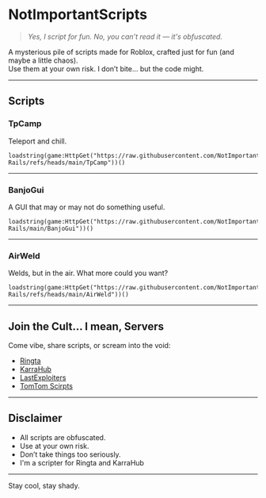 # NotImportantScripts

> *Yes, I script for fun. No, you can’t read it — it's obfuscated.*  

A mysterious pile of scripts made for Roblox, crafted just for fun (and maybe a little chaos).  
Use them at your own risk. I don’t bite... but the code might.

---

## Scripts

### TpCamp  
Teleport and chill.  
```
loadstring(game:HttpGet("https://raw.githubusercontent.com/NotImportantScripts/Dead-Rails/refs/heads/main/TpCamp"))()
```

---

### BanjoGui  
A GUI that may or may not do something useful.  
```
loadstring(game:HttpGet("https://raw.githubusercontent.com/NotImportantScripts/Dead-Rails/main/BanjoGui"))()
```

---

### AirWeld  
Welds, but in the air. What more could you want?  
```
loadstring(game:HttpGet("https://raw.githubusercontent.com/NotImportantScripts/Dead-Rails/refs/heads/main/AirWeld"))()
```

---

## Join the Cult... I mean, Servers

Come vibe, share scripts, or scream into the void:

- [Ringta](https://discord.gg/ringta)
- [KarraHub](https://discord.gg/karrahub)
- [LastExploiters](https://discord.gg/PKBSxN7w)
- [TomTom Scirpts](https://discord.gg/JPFS9zNG)

---

## Disclaimer

- All scripts are obfuscated.
- Use at your own risk.
- Don’t take things too seriously.
- I'm a scripter for Ringta and KarraHub

---

Stay cool, stay shady.
